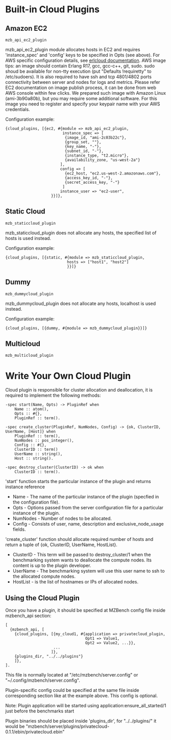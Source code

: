 # Built-in Cloud Plugins

## Amazon EC2

`mzb_api_ec2_plugin`

mzb_api_ec2_plugin module allocates hosts in EC2 and requires 'instance_spec' and 'config' keys to be specified in Opts (see above).
For AWS specific configuration details, see [erlcloud documentation](https://github.com/gleber/erlcloud).
AWS image tips: an image should contain Erlang R17, gcc, gcc-c++, git, sudo.
sudo shoud be available for non-tty execution (put "Defaults !requiretty" to /etc/sudoers).
It is also required to have ssh and tcp 4801/4802 ports connectivity between server and nodes for
logs and metrics. Please refer EC2 documentation on image publish process, it can be done from
web AWS console within few clicks. We prepared such image with Amazon Linux (ami-3b90a80b), but you
may require some additional software. For this image you need to register and specify your keypair name
with your AWS credentials.

Configuration example:

    {cloud_plugins, [{ec2, #{module => mzb_api_ec2_plugin,
                             instance_spec => [
                              {image_id, "ami-2c03b22c"},
                              {group_set, ""},
                              {key_name, "-"},
                              {subnet_id, "-"},
                              {instance_type, "t2.micro"},
                              {availability_zone, "us-west-2a"}
                            ],
                            config => [
                              {ec2_host, "ec2.us-west-2.amazonaws.com"},
                              {access_key_id, "-"},
                              {secret_access_key, "-"}
                             ]
                            instance_user => "ec2-user",
                        }}]},

## Static Cloud

`mzb_staticcloud_plugin`

mzb_staticcloud_plugin does not allocate any hosts, the specified list of hosts is used instead.

Configuration example:

    {cloud_plugins, [{static, #{module => mzb_staticcloud_plugin,
                               hosts => ["host1", "host2"]
                               }}]}


## Dummy

`mzb_dummycloud_plugin`

mzb_dummycloud_plugin does not allocate any hosts, localhost is used instead.

Configuration example:

    {cloud_plugins, [{dummy, #{module => mzb_dummycloud_plugin}}]}


## Multicloud

`mzb_multicloud_plugin`


# Write Your Own Cloud Plugin

Cloud plugin is responsible for cluster allocation and deallocation, it is required to implement the following methods:

    -spec start(Name, Opts) -> PluginRef when
        Name :: atom(),
        Opts :: #{},
        PluginRef :: term().

    -spec create_cluster(PluginRef, NumNodes, Config) -> {ok, ClusterID, UserName, [Host]} when
        PluginRef :: term(),
        NumNodes :: pos_integer(),
        Config :: #{},
        ClusterID :: term()
        UserName :: string(),
        Host :: string().

    -spec destroy_cluster(ClusterID) -> ok when
        ClusterID :: term().

'start' function starts the particular instance of the plugin and returns instance reference

* Name - The name of the particular instance of the plugin (specfied in the configuration file).
* Opts - Options passed from the server configuration file for a particular instance of the plugin.
* NumNodes - Number of nodes to be allocated.
* Config - Consists of user, name, description and exclusive_node_usage fields.

'create_cluster' function should allocate required number of hosts and return a tuple of {ok, ClusterID, UserName, HostList}.

* ClusterID - This term will be passed to destroy_cluster/1 when the benchmarking system wants to deallocate the compute nodes. Its content is up to the plugin developer.
* UserName - The benchmarking system will use this user name to ssh to the allocated compute nodes.
* HostList - is the list of hostnames or IPs of allocated nodes.

## Using the Cloud Plugin

Once you have a plugin, it should be specified at MZBench config file inside mzbench_api section:

    [
      {mzbench_api, [
        {cloud_plugins, [{my_cloud1, #{application => privatecloud_plugin,
                                       Opt1 => Value1,
                                       Opt2 => Value2, ...}},
                         ...
                        ]},
        {plugins_dir, "../../plugins"}
        ]},
    ].

This file is normally located at "/etc/mzbench/server.config" or "~/.config/mzbench/server.config".

Plugin-specific config could be specified at the same file inside corresponding section like at the example above. This config is optional.

Note: Plugin application will be started using application:ensure_all_started/1 just before the benchmarks start

Plugin binaries should be placed inside 'plugins_dir', for "../../plugins/" it would be "mzbench/server/plugins/privatecloud-0.1.1/ebin/privatecloud.ebin"

